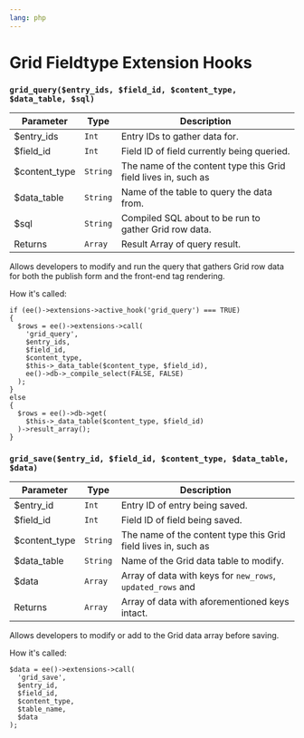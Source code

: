 ```yaml
---
lang: php
---
```


<!--
    This source file is part of the open source project
    ExpressionEngine User Guide (https://github.com/ExpressionEngine/ExpressionEngine-User-Guide)

    @link      https://expressionengine.com/
    @copyright Copyright (c) 2003-2020, Packet Tide, LLC (https://ellislab.com)
    @license   https://expressionengine.com/license Licensed under Apache License, Version 2.0
-->

# Grid Fieldtype Extension Hooks

### `grid_query($entry_ids, $field_id, $content_type, $data_table, $sql)`

| Parameter      | Type     | Description                                                    |
| -------------- | -------- | -------------------------------------------------------------- |
| \$entry_ids    | `Int`    | Entry IDs to gather data for.                                  |
| \$field_id     | `Int`    | Field ID of field currently being queried.                     |
| \$content_type | `String` | The name of the content type this Grid field lives in, such as |
| \$data_table   | `String` | Name of the table to query the data from.                      |
| \$sql          | `String` | Compiled SQL about to be run to gather Grid row data.          |
| Returns        | `Array`  | Result Array of query result.                                  |

Allows developers to modify and run the query that gathers Grid row data for both the publish form and the front-end tag rendering.

How it's called:

    if (ee()->extensions->active_hook('grid_query') === TRUE)
    {
      $rows = ee()->extensions->call(
        'grid_query',
        $entry_ids,
        $field_id,
        $content_type,
        $this->_data_table($content_type, $field_id),
        ee()->db->_compile_select(FALSE, FALSE)
      );
    }
    else
    {
      $rows = ee()->db->get(
        $this->_data_table($content_type, $field_id)
      )->result_array();
    }

### `grid_save($entry_id, $field_id, $content_type, $data_table, $data)`

| Parameter      | Type     | Description                                                    |
| -------------- | -------- | -------------------------------------------------------------- |
| \$entry_id     | `Int`    | Entry ID of entry being saved.                                 |
| \$field_id     | `Int`    | Field ID of field being saved.                                 |
| \$content_type | `String` | The name of the content type this Grid field lives in, such as |
| \$data_table   | `String` | Name of the Grid data table to modify.                         |
| \$data         | `Array`  | Array of data with keys for `new_rows`, `updated_rows` and     |
| Returns        | `Array`  | Array of data with aforementioned keys intact.                 |

Allows developers to modify or add to the Grid data array before saving.

How it's called:

    $data = ee()->extensions->call(
      'grid_save',
      $entry_id,
      $field_id,
      $content_type,
      $table_name,
      $data
    );
